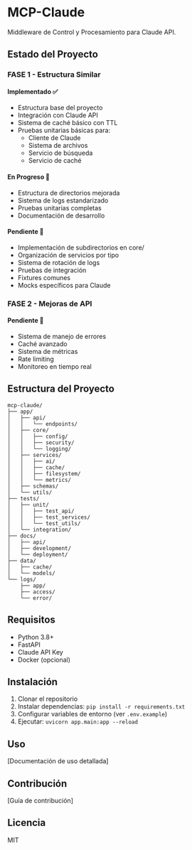 # MCP-Claude

Middleware de Control y Procesamiento para Claude API.

## Estado del Proyecto

### FASE 1 - Estructura Similar

#### Implementado ✅
- Estructura base del proyecto
- Integración con Claude API
- Sistema de caché básico con TTL
- Pruebas unitarias básicas para:
  - Cliente de Claude
  - Sistema de archivos
  - Servicio de búsqueda
  - Servicio de caché

#### En Progreso 🚧
- Estructura de directorios mejorada
- Sistema de logs estandarizado
- Pruebas unitarias completas
- Documentación de desarrollo

#### Pendiente 📝
- Implementación de subdirectorios en core/
- Organización de servicios por tipo
- Sistema de rotación de logs
- Pruebas de integración
- Fixtures comunes
- Mocks específicos para Claude

### FASE 2 - Mejoras de API

#### Pendiente 📝
- Sistema de manejo de errores
- Caché avanzado
- Sistema de métricas
- Rate limiting
- Monitoreo en tiempo real

## Estructura del Proyecto

```
mcp-claude/
├── app/
│   ├── api/
│   │   └── endpoints/
│   ├── core/
│   │   ├── config/
│   │   ├── security/
│   │   └── logging/
│   ├── services/
│   │   ├── ai/
│   │   ├── cache/
│   │   ├── filesystem/
│   │   └── metrics/
│   ├── schemas/
│   └── utils/
├── tests/
│   ├── unit/
│   │   ├── test_api/
│   │   ├── test_services/
│   │   └── test_utils/
│   └── integration/
├── docs/
│   ├── api/
│   ├── development/
│   └── deployment/
├── data/
│   ├── cache/
│   └── models/
└── logs/
    ├── app/
    ├── access/
    └── error/
```

## Requisitos

- Python 3.8+
- FastAPI
- Claude API Key
- Docker (opcional)

## Instalación

1. Clonar el repositorio
2. Instalar dependencias: `pip install -r requirements.txt`
3. Configurar variables de entorno (ver `.env.example`)
4. Ejecutar: `uvicorn app.main:app --reload`

## Uso

[Documentación de uso detallada]

## Contribución

[Guía de contribución]

## Licencia

MIT

